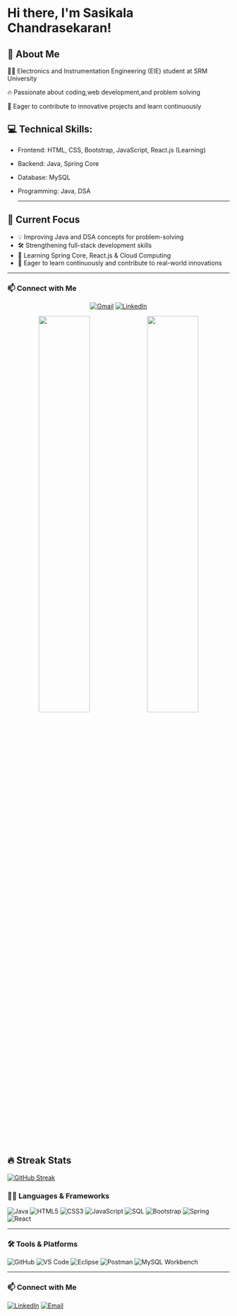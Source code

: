 

# Hi there, I'm Sasikala Chandrasekaran!
## 🧠 About Me
🧑‍💻 Electronics and Instrumentation Engineering (EIE) student at SRM University 

🔥 Passionate about coding,web development,and problem solving

🚀 Eager to contribute to innovative projects and learn continuously

 ## 💻 Technical Skills:
- Frontend: HTML, CSS, Bootstrap, JavaScript, React.js (Learning)
- Backend: Java, Spring Core
- Database: MySQL
- Programming: Java, DSA
  
  ---
  
 ## 🎯 Current Focus

- 💡 Improving Java and DSA concepts for problem-solving  
- 🛠️ Strengthening full-stack development skills  
- 🌱 Learning Spring Core, React.js & Cloud Computing   
- 🚀 Eager to learn continuously and contribute to real-world innovations

---

  ### 📫 Connect with Me

<p align="center">
  <a href="mailto:"madeshsasikala8@gmail.com"><img src="https://img.shields.io/badge/Email-D14836?style=for-the-badge&logo=gmail&logoColor=white" alt="Gmail"/></a> 
   <a href="https://www.linkedin.com/in/https://www.linkedin.com/in/sasikala-chandrasekaran-672279254/"><img src="https://img.shields.io/badge/LinkedIn-0077B5?style=for-the-badge&logo=linkedin&logoColor=white" alt="LinkedIn"/></a>
</p>

<p align="center">
  <img src="https://github-readme-stats.vercel.app/api?username=madeshsasikala&show_icons=true&theme=radical" width="48%"/> 
  <img src="https://github-readme-stats.vercel.app/api/top-langs/?username=madeshsasikala&layout=compact&theme=radical" width="48%"/> 
</p>

## 🔥 Streak Stats

[![GitHub Streak](https://github-readme-streak-stats.herokuapp.com?user=Sasikala&theme=dark&hide_border=true)](https://git.io/streak-stats)

### 🧑‍💻 Languages & Frameworks  
![Java](https://img.shields.io/badge/Java-007396?style=for-the-badge&logo=java&logoColor=white)
![HTML5](https://img.shields.io/badge/HTML5-e34c26?style=for-the-badge&logo=html5&logoColor=white)
![CSS3](https://img.shields.io/badge/CSS3-1572B6?style=for-the-badge&logo=css3&logoColor=white)
![JavaScript](https://img.shields.io/badge/JavaScript-f7df1e?style=for-the-badge&logo=javascript&logoColor=black)
![SQL](https://img.shields.io/badge/SQL-003B57?style=for-the-badge&logo=mysql&logoColor=white)
![Bootstrap](https://img.shields.io/badge/Bootstrap-563d7c?style=for-the-badge&logo=bootstrap&logoColor=white)
![Spring](https://img.shields.io/badge/Spring-6DB33F?style=for-the-badge&logo=spring&logoColor=white)
![React](https://img.shields.io/badge/React-61DAFB?style=for-the-badge&logo=react&logoColor=black)

---

### 🛠️ Tools & Platforms  
![GitHub](https://img.shields.io/badge/GitHub-181717?style=for-the-badge&logo=github)
![VS Code](https://img.shields.io/badge/VSCode-007ACC?style=for-the-badge&logo=visual-studio-code&logoColor=white)
![Eclipse](https://img.shields.io/badge/Eclipse-2C2255?style=for-the-badge&logo=eclipse-ide&logoColor=white)
![Postman](https://img.shields.io/badge/Postman-FF6C37?style=for-the-badge&logo=postman&logoColor=white)
![MySQL Workbench](https://img.shields.io/badge/MySQL_Workbench-4479A1?style=for-the-badge&logo=mysql&logoColor=white)

---


### 📫 Connect with Me

[![LinkedIn](https://img.shields.io/badge/LinkedIn-0077B5?style=for-the-badge&logo=linkedin&logoColor=white)](https://linkedin.com/in/sasikala-chandrasekaran/)
[![Email](https://img.shields.io/badge/Email-madeshsasikala8@gmail.com-D14836?style=for-the-badge&logo=gmail&logoColor=white)](mailto:madeshsasikala8@gmail.com)
